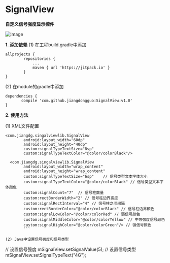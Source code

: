 # SignalView
**自定义信号强度显示控件**

![image](http://www.baidu.com/img/bdlogo.gif)

**1. 添加依赖**
(1) 在工程build.gradle中添加
```
allprojects {
		repositories {
			...
			maven { url 'https://jitpack.io' }
		}
}
```
  
(2) 在module的gradle中添加
```
dependencies {
	   compile 'com.github.jiangdongguo:SignalView:v1.0'
}
```

**2. 使用方法**

(1) XML文件配置
```
<com.jiangdg.singalviewlib.SignalView
        android:layout_width="60dp"
        android:layout_height="40dp"
        custom:signalTypeTextSize="8sp"
        custom:signalTypeTextColor="@color/colorBlack"/>

  <com.jiangdg.singalviewlib.SignalView
        android:layout_width="wrap_content"
        android:layout_height="wrap_content"
        custom:signalTypeTextSize="6sp"    // 信号类型文本字体大小
        custom:signalTypeTextColor="@color/colorBlack" // 信号类型文本字体颜色
        custom:signalCount="7"  // 信号柱数量
        custom:rectBorderWidth="2" // 信号柱边界宽度
        custom:signalRectInterval="4" // 信号柱之间间隔
        custom:rectBorderColor="@color/colorBlack" // 信号柱边界颜色
        custom:signalLowColor="@color/colorRed" // 弱信号颜色
        custom:signalMiddleColor="@color/colorYellow" // 中等强度信号颜色
        custom:signalHighColor="@color/colorGreen"/> // 强信号颜色
        ```  
	
(2) Java中设置信号强度和信号类型  

```
// 设置信号强度
mSignalView.setSignalValue(5);
// 设置信号类型
mSignalView.setSignalTypeText("4G");
```

 
